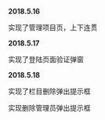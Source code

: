 **2018.5.16**

实现了管理项目页，上下连贯

**2018.5.17**

实现了登陆页面验证弹窗

**2018.5.18**

实现了栏目删除弹出提示框

实现删除管理员弹出提示框
